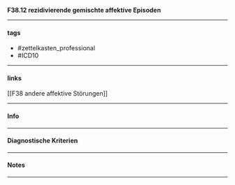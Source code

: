 __F38.12 rezidivierende gemischte affektive Episoden__

___________________________________________
#### tags

- #zettelkasten_professional
- #ICD10 
___________________________________________
#### links

[[F38 andere affektive Störungen]]

___________________________________________
#### Info

___________________________________________
#### Diagnostische Kriterien

___________________________________________
#### Notes

___________________________________________

